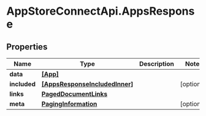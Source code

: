 # AppStoreConnectApi.AppsResponse

## Properties

Name | Type | Description | Notes
------------ | ------------- | ------------- | -------------
**data** | [**[App]**](App.md) |  | 
**included** | [**[AppsResponseIncludedInner]**](AppsResponseIncludedInner.md) |  | [optional] 
**links** | [**PagedDocumentLinks**](PagedDocumentLinks.md) |  | 
**meta** | [**PagingInformation**](PagingInformation.md) |  | [optional] 


